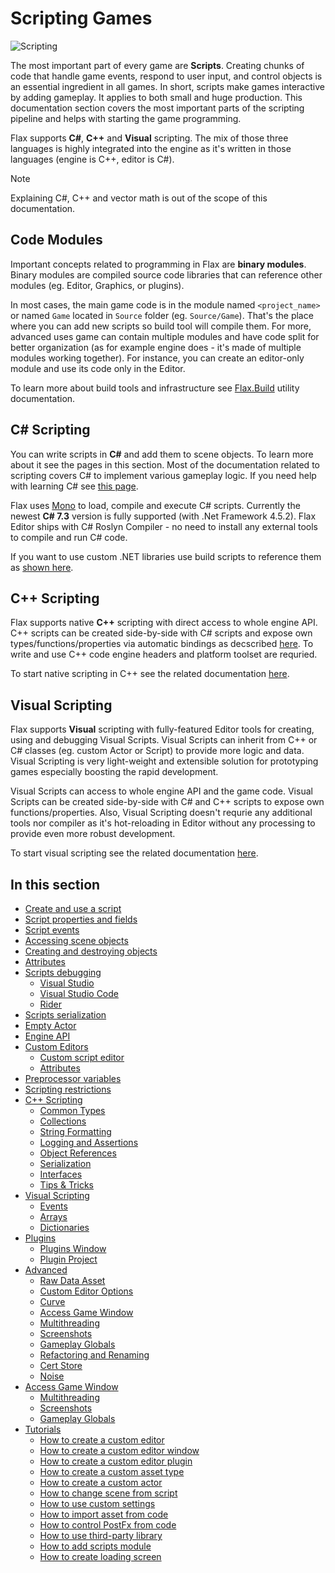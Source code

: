 # Scripting Games

![Scripting](media/title.jpg)

The most important part of every game are **Scripts**. Creating chunks of code that handle game events, respond to user input, and control objects is an essential ingredient in all games. In short, scripts make games interactive by adding gameplay. It applies to both small and huge production. This documentation section covers the most important parts of the scripting pipeline and helps with starting the game programming.

Flax supports **C#**, **C++** and **Visual** scripting. The mix of those three languages is highly integrated into the engine as it's written in those languages (engine is C++, editor is C#).

> [!Note]
> Explaining C#, C++ and vector math is out of the scope of this documentation.

## Code Modules

Important concepts related to programming in Flax are **binary modules**. Binary modules are compiled source code libraries that can reference other modules (eg. Editor, Graphics, or plugins).

In most cases, the main game code is in the module named `<project_name>` or named `Game` located in `Source` folder (eg. `Source/Game`). That's the place where you can add new scripts so build tool will compile them. For more, advanced uses game can contain multiple modules and have code split for better organization (as for example engine does - it's made of multiple modules working together). For instance, you can create an editor-only module and use its code only in the Editor.

To learn more about build tools and infrastructure see [Flax.Build](../editor/flax-build/index.md) utility documentation.

## C# Scripting

You can write scripts in **C#** and add them to scene objects. To learn more about it see the pages in this section. Most of the documentation related to scripting covers C# to implement various gameplay logic. If you need help with learning C# see [this page](http://www.letmegooglethat.com/?q=C%23+tutorial).

Flax uses [Mono](https://www.mono-project.com) to load, compile and execute C# scripts.
Currently the newest **C# 7.3** version is fully supported (with .Net Framework 4.5.2). Flax Editor ships with C# Roslyn  Compiler - no need to install any external tools to compile and run C# code.

If you want to use custom .NET libraries use build scripts to reference them as [shown here](tutorials/use-third-party-library.md).

## C++ Scripting

Flax supports native **C++** scripting with direct access to whole engine API. C++ scripts can be created side-by-side with C# scripts and expose own types/functions/properties via automatic bindings as decscribed [here](../editor/flax-build/api-tags.md). To write and use C\+\+ code engine headers and platform toolset are requried.

To start native scripting in C\+\+ see the related documentation [here](cpp/index.md).

## Visual Scripting

Flax supports **Visual** scripting with fully-featured Editor tools for creating, using and debugging Visual Scripts. Visual Scripts can inherit from C++ or C# classes (eg. custom Actor or Script) to provide more logic and data. Visual Scripting is very light-weight and extensible solution for prototyping games especially boosting the rapid development.

Visual Scripts can access to whole engine API and the game code. Visual Scripts can be created side-by-side with C# and C++ scripts to expose own functions/properties. Also, Visual Scripting doesn't requrie any additional tools nor compiler as it's hot-reloading in Editor without any processing to provide even more robust development.

To start visual scripting see the related documentation [here](visual/index.md).

## In this section

* [Create and use a script](new-script.md)
* [Script properties and fields](properties.md)
* [Script events](events.md)
* [Accessing scene objects](scene-objects.md)
* [Creating and destroying objects](objects-lifetime.md)
* [Attributes](attributes.md)
* [Scripts debugging](debugging/index.md)
  * [Visual Studio](debugging/visual-studio.md)
  * [Visual Studio Code](debugging/visual-studio-code.md)
  * [Rider](debugging/rider.md)
* [Scripts serialization](serialization/index.md)
* [Empty Actor](empty-actor.md)
* [Engine API](engine-api.md)
* [Custom Editors](custom-editors/index.md)
  * [Custom script editor](tutorials/custom-editor.md)
  * [Attributes](custom-editors/attributes.md)
* [Preprocessor variables](preprocessor.md)
* [Scripting restrictions](restrictions.md)
* [C++ Scripting](cpp/index.md)
  * [Common Types](cpp/common-types.md)
  * [Collections](cpp/collections.md)
  * [String Formatting](cpp/string-formatting.md)
  * [Logging and Assertions](cpp/logging-assertions.md)
  * [Object References](cpp/object-references.md)
  * [Serialization](cpp/serialization.md)
  * [Interfaces](cpp/interfaces.md)
  * [Tips & Tricks](cpp/tips-tricks.md)
* [Visual Scripting](visual/index.md)
  * [Events](visual/events.md)
  * [Arrays](visual/arrays.md)
  * [Dictionaries](visual/dictionaries.md)
* [Plugins](plugins/index.md)
  * [Plugins Window](plugins/plugins-window.md)
  * [Plugin Project](plugins/plugin-project.md)
* [Advanced](advanced/index.md)
  * [Raw Data Asset](advanced/raw-data-asset.md)
  * [Custom Editor Options](advanced/custom-editor-options.md)
  * [Curve](advanced/curve.md)
  * [Access Game Window](advanced/access-game-window.md)
  * [Multithreading](advanced/multithreading.md)
  * [Screenshots](advanced/screenshots.md)
  * [Gameplay Globals](advanced/gameplay-globals.md)
  * [Refactoring and Renaming](advanced/refactoring-renaming.md)
  * [Cert Store](advanced/cert-store.md)
  * [Noise](advanced/noise.md)
* [Access Game Window](advanced/access-game-window.md)
  * [Multithreading](advanced/multithreading.md)
  * [Screenshots](advanced/screenshots.md)
  * [Gameplay Globals](advanced/gameplay-globals.md)
* [Tutorials](tutorials/index.md)
  * [How to create a custom editor](tutorials/custom-editor.md)
  * [How to create a custom editor window](tutorials/custom-window.md)
  * [How to create a custom editor plugin](tutorials/custom-plugin.md)
  * [How to create a custom asset type](tutorials/custom-asset.md)
  * [How to create a custom actor](tutorials/custom-actor.md)
  * [How to change scene from script](tutorials/change-scene.md)
  * [How to use custom settings](tutorials/custom-settings.md)
  * [How to import asset from code](tutorials/import-asset-from-code.md)
  * [How to control PostFx from code](tutorials/control-postfx-from-code.md)
  * [How to use third-party library](tutorials/use-third-party-library.md)
  * [How to add scripts module](tutorials/add-scripts-module.md)
  * [How to create loading screen](tutorials/loading-screen.md)
